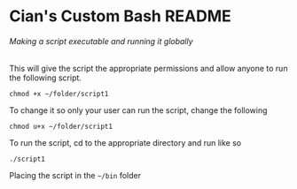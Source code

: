 # Cian's Custom Bash README

###### Making a script executable and running it globally

This will give the script the appropriate permissions and allow anyone to run the following script.

`chmod +x ~/folder/script1`

To change it so only your user can run the script, change the following

`chmod u+x ~/folder/script1`

To run the script, cd to the appropriate directory and run like so

`./script1`

Placing the script in the `~/bin` folder